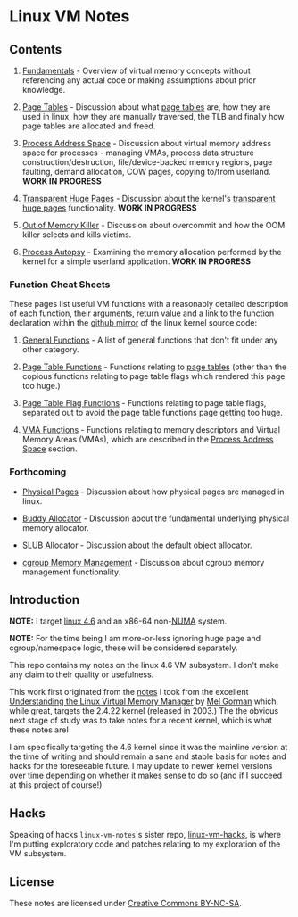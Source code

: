 # Linux VM Notes

## Contents

1. [Fundamentals][fundamentals] - Overview of virtual memory concepts without
   referencing any actual code or making assumptions about prior knowledge.

2. [Page Tables][page-tables] - Discussion about what [page tables][page-table]
   are, how they are used in linux, how they are manually traversed, the TLB and
   finally how page tables are allocated and freed.

3. [Process Address Space][process] - Discussion about virtual memory address
  space for processes - managing VMAs, process data structure
  construction/destruction, file/device-backed memory regions, page faulting,
  demand allocation, COW pages, copying to/from userland. __WORK IN PROGRESS__

4. [Transparent Huge Pages][trans-huge-pages] - Discussion about the kernel's
   [transparent huge pages][transhuge] functionality. __WORK IN PROGRESS__

5. [Out of Memory Killer][oom] - Discussion about overcommit and how the OOM
   killer selects and kills victims.

6. [Process Autopsy][autopsy] - Examining the memory allocation performed by the
   kernel for a simple userland application. __WORK IN PROGRESS__

### Function Cheat Sheets

These pages list useful VM functions with a reasonably detailed description of
each function, their arguments, return value and a link to the function
declaration within the [github mirror][linux-4.6] of the linux kernel source
code:

1. [General Functions][funcs] - A list of general functions that don't fit under
   any other category.

2. [Page Table Functions][page-table-funcs] - Functions relating to
   [page tables][page-tables] (other than the copious functions relating to page
   table flags which rendered this page too huge.)

3. [Page Table Flag Functions][page-table-flag-funcs] - Functions relating to
   page table flags, separated out to avoid the page table functions page
   getting too huge.

4. [VMA Functions][vma-funcs] - Functions relating to memory descriptors and
   Virtual Memory Areas (VMAs), which are described in the
   [Process Address Space][process] section.

### Forthcoming

* [Physical Pages][physical] - Discussion about how physical pages are managed
  in linux.

* [Buddy Allocator][buddy] - Discussion about the fundamental underlying
  physical memory allocator.

* [SLUB Allocator][slub] - Discussion about the default object allocator.

* [cgroup Memory Management][cgroup] - Discussion about cgroup memory management
  functionality.

## Introduction

__NOTE:__ I target [linux 4.6][linux-4.6] and an x86-64 non-[NUMA][numa] system.

__NOTE:__ For the time being I am more-or-less ignoring huge page and
cgroup/namespace logic, these will be considered separately.


This repo contains my notes on the linux 4.6 VM subsystem. I don't make any
claim to their quality or usefulness.

This work first originated from the [notes][linux-gorman] I took from the
excellent [Understanding the Linux Virtual Memory Manager][amazon-gorman] by
[Mel Gorman][gorman] which, while great, targets the 2.4.22 kernel (released in
2003.) The the obvious next stage of study was to take notes for a recent
kernel, which is what these notes are!

I am specifically targeting the 4.6 kernel since it was the mainline version at
the time of writing and should remain a sane and stable basis for notes and
hacks for the foreseeable future. I may update to newer kernel versions over
time depending on whether it makes sense to do so (and if I succeed at this
project of course!)

## Hacks

Speaking of hacks `linux-vm-notes`'s sister repo, [linux-vm-hacks][vm-hacks], is
where I'm putting exploratory code and patches relating to my exploration of the
VM subsystem.

## License

These notes are licensed under [Creative Commons BY-NC-SA][license].

[amazon-gorman]:http://www.amazon.co.uk/Understanding-Virtual-Memory-Manager-Perens/dp/0131453483
[gorman]:http://www.csn.ul.ie/~mel/blog/
[license]:http://creativecommons.org/licenses/by-nc-sa/4.0/
[linux-4.6]:https://github.com/torvalds/linux/tree/v4.6
[linux-gorman]:https://github.com/lorenzo-stoakes/linux-gorman-book-notes
[numa]:https://en.wikipedia.org/wiki/Non-uniform_memory_access
[page-table]:https://en.wikipedia.org/wiki/Page_table
[transhuge]:https://github.com/torvalds/linux/blob/v4.6/Documentation/vm/transhuge.txt
[vm-hacks]:https://github.com/lorenzo-stoakes/linux-vm-hacks

[autopsy]:sections/autopsy.md
[buddy]:sections/buddy.md
[cgroup]:sections/cgroup.md
[fundamentals]:sections/fundamentals.md
[trans-huge-pages]:sections/trans-huge-pages.md
[oom]:sections/oom.md
[page-tables]:sections/page-tables.md
[physical]:sections/physical.md
[process]:sections/process.md
[slub]:sections/slub.md

[funcs]:funcs/funcs.md
[page-table-flag-funcs]:funcs/page-table-flag-funcs.md
[page-table-funcs]:funcs/page-table-funcs.md
[vma-funcs]:funcs/vma-funcs.md
